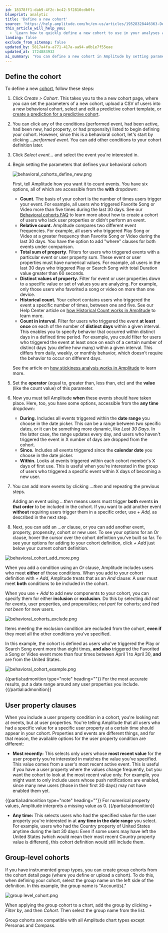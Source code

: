 ```yaml
---
id: 18378ff1-dab9-4f2c-bc42-5f2810cdb0fc
blueprint: analytic
title: 'Define a new cohort'
source: 'https://help.amplitude.com/hc/en-us/articles/19528328446363-Define-a-new-cohort'
this_article_will_help_you:
  - 'Learn how to quickly define a new cohort to use in your analyses and charts'
landing: false
exclude_from_sitemap: false
updated_by: 5817a4fa-a771-417a-aa94-a0b1e7f55eae
updated_at: 1724883932
ai_summary: 'You can define a new cohort in Amplitude by setting parameters like event counts, relative counts, property sums, distinct property values, historical counts, and counts in intervals. Specify operators, values, and timeframes for events. You can add multiple events with *...then* and *+ Add* options. Use *Or* for inclusion and *+ Add* for an *And* condition. Exclude items with *did not* or *not part* options. You can also define cohorts based on user properties and create group-level cohorts. This functionality helps you analyze user behavior and create targeted cohorts for analysis.'
---
```

## Define the cohort

To define a new [cohort](/docs/analytics/behavioral-cohorts), follow these steps:


1. Click *Create > Cohort*. This takes you to the a new cohort page, where you can set the parameters of a new cohort, upload a CSV of users into a new behavioral cohort, select and edit a predictive cohort template, or [create a prediction for a predictive cohort](/docs/data/audiences/predictions).
2. You can click any of the conditions (performed event, had been active, had been new, had property, or had propensity) listed to begin defining your cohort. However, since this is a behavioral cohort, let's start by clicking *...performed event*. You can add other conditions to your cohort definition later.
3. Click *Select event...* and select the event you're interested in.
4. Begin setting the parameters that defines your behavioral cohort:

    ![behavioral_cohorts_define_new.png](/docs/output/img/analytics/behavioral_cohorts_define_new.png)

    First, tell Amplitude how you want it to count events. You have six options, all of which are accessible from the **with** dropdown:

    * **Count**. The basis of your cohort is the number of times users trigger your event. For example, all users who triggered Favorite Song or Video more than five times during the last 30 days. See our [Behavioral cohorts FAQ](https://help.amplitude.com/hc/en-us/articles/4402840043789) to learn more about how to create a cohort of users who lack user properties or didn't perform an event.
    * **Relative count.** Amplitude compares two different event frequencies. For example, all users who triggered Play Song or Video at a greater frequency than Favorite Song or Video during the last 30 days. You have the option to add "where" clauses for both events under comparison.
    * **Total sum of property**. Filters for users who triggered events with a particular event or user property sum. These event or user properties must have numerical values. For example, all users in the last 30 days who triggered Play or Search Song with total Duration value greater than 60 seconds.
    * **Distinct values of property.** Filter for event or user properties down to a specific value or set of values you are analyzing. For example, only those users who favorited a song or video on more than one device.
    * **Historical count.** Your cohort contains users who triggered the event a specific number of times, between one and five. See our Help Center article on [how Historical Count works in Amplitude](/docs/analytics/historical-count-1) to learn more.
    * **Count in interval**. Filter for users who triggered the event **at least once** on each of the number of **distinct days** within a given interval. This enables you to specify behavior that occurred within distinct days in a defined time period. For example, you could filter for users who triggered the event at least once on each of a certain number of distinct days (you define how many) within a given interval. This differs from daily, weekly, or monthly behavior, which doesn't require the behavior to occur on different days.  

    See the article on [how stickiness analysis works in Amplitude](/docs/analytics/charts/stickiness/stickiness-interpret) to learn more.

5. Set the **operator** (equal to, greater than, less than, etc) and the **value** (like the count value) of this parameter.
6. Now you must tell Amplitude **when** these events should have taken place. Here, too, you have some options, accessible from the **any time** dropdown:

    * **During.** Includes all events triggered within the **date range** you choose in the date picker. This can be a range between two specific dates, or it can be something more dynamic, like *Last 30 Days*. In the latter case, the range updates every day, and users who haven't triggered the event in X number of days are dropped from the cohort.
    * **Since.** Includes all events triggered since the **calendar date** you choose in the date picker.
    * **Within.** Looks at events triggered within each cohort member's X days of first use. This is useful when you're interested in the group of users who triggered a specific event within X days of becoming a new user.

7. You can add more events by clicking *...then* and repeating the previous steps.  
  
	Adding an event using *...then* means users must trigger **both** events **in that order** to be included in the cohort. If you want to add another event **without** requiring users trigger them in a specific order, use *+ Add,* as described in the next step.

8. Next, you can add an *...or* clause, or you can add another event, property, propensity, cohort or new user. To see your options for an Or clause, hover the cursor over the cohort definition you've built so far. To see your options for adding to your cohort definition, click *+ Add* just below your current cohort definition.

![behavioral_cohort_add_more.png](/docs/output/img/analytics/behavioral_cohort_add_more.png)

When you add a condition using an *Or* clause, Amplitude includes users who meet **either** of those conditions. When you add to your cohort definition with *+ Add*, Amplitude treats that as an *And* clause: A user must meet **both** conditions to be included in the cohort.

When you use *+ Add* to add new components to your cohort, you can specify them for either **inclusion** or **exclusion**. Do this by selecting *did not* for events, user properties, and propensities; *not part* for cohorts; and *had not been* for new users.

![behavioral_cohorts_exclude.png](/docs/output/img/analytics/behavioral_cohorts_exclude.png)

Items meeting the exclusion condition are excluded from the cohort, **even if** they meet all the other conditions you've specified.

In this example, the cohort is defined as users who've triggered the Play or Search Song event more than eight times, **and also** triggered the Favorited a Song or Video event more than four times between April 1 to April 30, **and** are from the United States.

![behavioral_cohort_example.png](/docs/output/img/analytics/behavioral_cohort_example.png)

{{partial:admonition type="note" heading=""}}
For the most accurate results, put a date range around any user properties you include.
{{/partial:admonition}}

## User property clauses

When you include a user property condition in a cohort, you're looking not at events, but at user properties. You're telling Amplitude that all users who had a specific value for a specific user property at a certain time should appear in your cohort. Properties and events are different things, and for that reason, the available options for the user property condition are different:

* **Most recently:** This selects only users whose **most recent value** for the user property you're interested in matches the value you've specified. This value comes from a user's most recent active event. This is useful if you have a user property where the values change frequently, but you want the cohort to look at the most recent value only. For example, you might want to only include users whose push notifications are enabled, since many new users (those in their first 30 days) may not have enabled them yet.
  
{{partial:admonition type="note" heading=""}}
For numerical property values, Amplitude interprets a missing value as 0.
{{/partial:admonition}}

* **Any time:** This selects users who had the specified value for the user property you're interested in at **any time in the date range** you select. For example, users who had the Country property of United States anytime during the last 30 days: Even if some users may have left the United States (which would mean their most recent Country property value is different), this cohort definition would still include them.

## Group-level cohorts

If you have instrumented group types, you can create group cohorts from the cohort detail page (where you define or upload a cohort). To do this, when defining your cohort, select the group name on the left side of the definition. In this example, the group name is "Account(s)."

![group level_cohort.png](/docs/output/img/analytics/group-level-cohorts.png)

When applying the group cohort to a chart, add the group by clicking *+ Filter by*, and then *Cohort*. Then select the group name from the list.

Group cohorts are compatible with all Amplitude chart types except Personas and Compass.